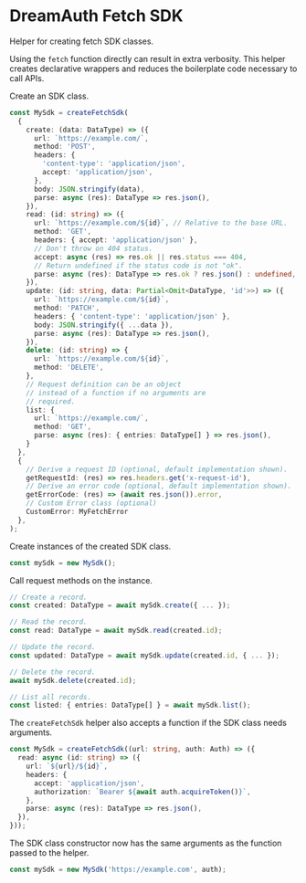 # DreamAuth Fetch SDK

Helper for creating fetch SDK classes.

Using the `fetch` function directly can result in extra verbosity. This helper creates declarative wrappers and reduces the boilerplate code necessary to call APIs.

Create an SDK class.

```ts
const MySdk = createFetchSdk(
  {
    create: (data: DataType) => ({
      url: `https://example.com/`,
      method: 'POST',
      headers: {
        'content-type': 'application/json',
        accept: 'application/json',
      },
      body: JSON.stringify(data),
      parse: async (res): DataType => res.json(),
    }),
    read: (id: string) => ({
      url: `https://example.com/${id}`, // Relative to the base URL.
      method: 'GET',
      headers: { accept: 'application/json' },
      // Don't throw on 404 status.
      accept: async (res) => res.ok || res.status === 404,
      // Return undefined if the status code is not "ok".
      parse: async (res): DataType => res.ok ? res.json() : undefined,
    }),
    update: (id: string, data: Partial<Omit<DataType, 'id'>>) => ({
      url: `https://example.com/${id}`,
      method: 'PATCH',
      headers: { 'content-type': 'application/json' },
      body: JSON.stringify({ ...data }),
      parse: async (res): DataType => res.json(),
    }),
    delete: (id: string) => {
      url: `https://example.com/${id}`,
      method: 'DELETE',
    },
    // Request definition can be an object
    // instead of a function if no arguments are
    // required.
    list: {
      url: `https://example.com/`,
      method: 'GET',
      parse: async (res): { entries: DataType[] } => res.json(),
    }
  },
  {
    // Derive a request ID (optional, default implementation shown).
    getRequestId: (res) => res.headers.get('x-request-id'),
    // Derive an error code (optional, default implementation shown).
    getErrorCode: (res) => (await res.json()).error,
    // Custom Error class (optional)
    CustomError: MyFetchError
  },
);
```

Create instances of the created SDK class.

```ts
const mySdk = new MySdk();
```

Call request methods on the instance.

```ts
// Create a record.
const created: DataType = await mySdk.create({ ... });

// Read the record.
const read: DataType = await mySdk.read(created.id);

// Update the record.
const updated: DataType = await mySdk.update(created.id, { ... });

// Delete the record.
await mySdk.delete(created.id);

// List all records.
const listed: { entries: DataType[] } = await mySdk.list();
```

The `createFetchSdk` helper also accepts a function if the SDK class needs arguments.

```ts
const MySdk = createFetchSdk((url: string, auth: Auth) => ({
  read: async (id: string) => ({
    url: `${url}/${id}`,
    headers: {
      accept: 'application/json',
      authorization: `Bearer ${await auth.acquireToken()}`,
    },
    parse: async (res): DataType => res.json(),
  }),
}));
```

The SDK class constructor now has the same arguments as the function passed to the helper.

```ts
const mySdk = new MySdk('https://example.com', auth);
```
